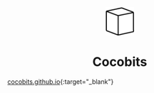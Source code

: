 <div align="center">
<img width="64" height="64" src="static/assets/cocobits_dark_64px.png" alt="Cocobits icon">
<h1>Cocobits</h1>
</div>

[cocobits.github.io](https://cocobits.github.io/){:target="_blank"}